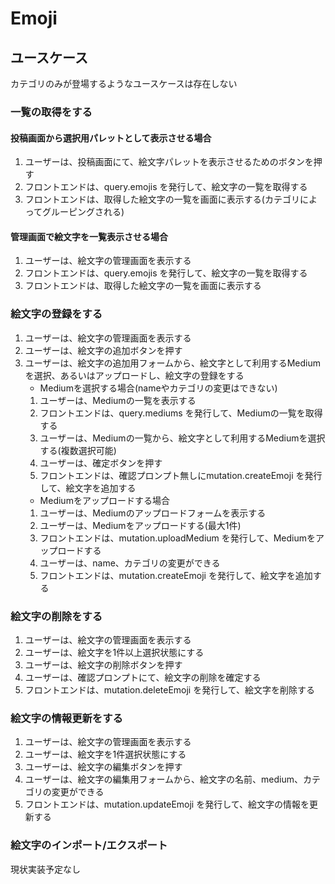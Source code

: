 # Emoji

## ユースケース

カテゴリのみが登場するようなユースケースは存在しない

### 一覧の取得をする

#### 投稿画面から選択用パレットとして表示させる場合

1. ユーザーは、投稿画面にて、絵文字パレットを表示させるためのボタンを押す
2. フロントエンドは、query.emojis を発行して、絵文字の一覧を取得する
3. フロントエンドは、取得した絵文字の一覧を画面に表示する(カテゴリによってグルーピングされる)

#### 管理画面で絵文字を一覧表示させる場合

1. ユーザーは、絵文字の管理画面を表示する
2. フロントエンドは、query.emojis を発行して、絵文字の一覧を取得する
3. フロントエンドは、取得した絵文字の一覧を画面に表示する

### 絵文字の登録をする

1. ユーザーは、絵文字の管理画面を表示する
2. ユーザーは、絵文字の追加ボタンを押す
3. ユーザーは、絵文字の追加用フォームから、絵文字として利用するMediumを選択、あるいはアップロードし、絵文字の登録をする
   - Mediumを選択する場合(nameやカテゴリの変更はできない)
   1. ユーザーは、Mediumの一覧を表示する
   2. フロントエンドは、query.mediums を発行して、Mediumの一覧を取得する
   3. ユーザーは、Mediumの一覧から、絵文字として利用するMediumを選択する(複数選択可能)
   4. ユーザーは、確定ボタンを押す
   5. フロントエンドは、確認プロンプト無しにmutation.createEmoji を発行して、絵文字を追加する
   - Mediumをアップロードする場合
   1. ユーザーは、Mediumのアップロードフォームを表示する
   2. ユーザーは、Mediumをアップロードする(最大1件)
   3. フロントエンドは、mutation.uploadMedium を発行して、Mediumをアップロードする
   4. ユーザーは、name、カテゴリの変更ができる
   5. フロントエンドは、mutation.createEmoji を発行して、絵文字を追加する

### 絵文字の削除をする

1. ユーザーは、絵文字の管理画面を表示する
2. ユーザーは、絵文字を1件以上選択状態にする
3. ユーザーは、絵文字の削除ボタンを押す
4. ユーザーは、確認プロンプトにて、絵文字の削除を確定する
5. フロントエンドは、mutation.deleteEmoji を発行して、絵文字を削除する

### 絵文字の情報更新をする

1. ユーザーは、絵文字の管理画面を表示する
2. ユーザーは、絵文字を1件選択状態にする
3. ユーザーは、絵文字の編集ボタンを押す
4. ユーザーは、絵文字の編集用フォームから、絵文字の名前、medium、カテゴリの変更ができる
5. フロントエンドは、mutation.updateEmoji を発行して、絵文字の情報を更新する

### 絵文字のインポート/エクスポート

現状実装予定なし
